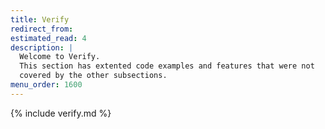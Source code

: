 ```yaml
---
title: Verify
redirect_from:
estimated_read: 4
description: |
  Welcome to Verify.
  This section has extented code examples and features that were not
  covered by the other subsections.
menu_order: 1600
---
```


{% include verify.md %}
